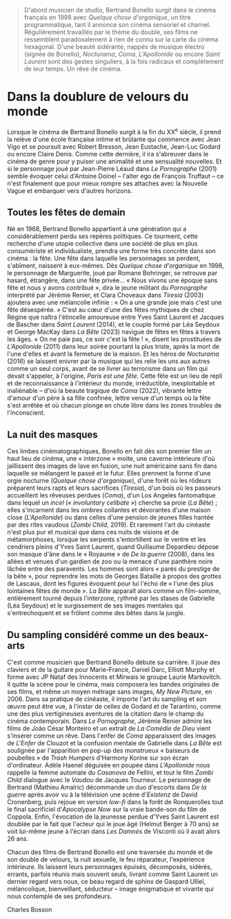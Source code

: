 > D'abord musicien de studio, Bertrand Bonello surgit dans le cinéma français en 1998 avec _Quelque chose d'organique_, un titre programmatique, tant il annonce son cinéma sensoriel et charnel. Régulièrement travaillés par le thème du double, ses films ne ressemblent paradoxalement à rien de connu sur la carte du cinéma hexagonal. D'une beauté sidérante, nappés de musique électro (signée de Bonello), _Nocturama_, _Coma_, _L'Apollonide_ ou encore _Saint Laurent_ sont des gestes singuliers, à la fois radicaux et complètement de leur temps. Un rêve de cinéma.

# Dans la doublure de velours du monde

Lorsque le cinéma de Bertrand Bonello surgit à la fin du XX<sup>e</sup> siècle, il prend la relève d'une école française intime et brûlante qui commence avec Jean Vigo et se poursuit avec Robert Bresson, Jean Eustache, Jean-Luc Godard ou encore Claire Denis. Comme cette dernière, il ira s'abreuver dans le cinéma de genre pour y puiser une animalité et une sensualité nouvelles. Et si le personnage joué par Jean-Pierre Léaud dans _Le Pornographe_ (2001) semble évoquer celui d'Antoine Doinel – l'alter ego de François Truffaut – ce n'est finalement que pour mieux rompre ses attaches avec la Nouvelle Vague et embarquer vers d'autres horizons.

## Toutes les fêtes de demain

Né en 1968, Bertrand Bonello appartient à une génération qui a considérablement perdu ses repères politiques. Ce tourment, cette recherche d'une utopie collective dans une société de plus en plus consumériste et individualiste, prendra une forme très concrète dans son cinéma : la fête. Une fête dans laquelle les personnages se perdent, s'abîment, naissent à eux-mêmes. Dès _Quelque chose d'organique_ en 1998, le personnage de Marguerite, joué par Romane Bohringer, se retrouve par hasard, étrangère, dans une fête privée... « Nous vivons une époque sans fête et nous y avons contribué », dira le jeune militant du _Pornographe_ interprété par Jérémie Renier, et Clara Choveaux dans _Tiresia_ (2003) ajoutera avec une mélancolie infinie : « On a une grande joie mais c'est une fête désespérée. » C'est au cœur d'une des fêtes mythiques de chez Régine que naîtra l'étincelle amoureuse entre Yves Saint Laurent et Jacques de Bascher dans _Saint Laurent_ (2014), et le couple formé par Léa Seydoux et George MacKay dans _La Bête_ (2023) navigue de fêtes en fêtes à travers les âges. « On ne paie pas, ce soir c'est la fête ! », disent les prostituées de _L'Apollonide_ (2011) dans leur soirée pourtant la plus triste, après la mort de l'une d'elles et avant la fermeture de la maison. Et les héros de _Nocturama_ (2016) se laissent enivrer par la musique qui les relie les uns aux autres comme un seul corps, avant de se livrer au terrorisme dans un film qui devait s'appeler, à l'origine, _Paris est une fête_. Cette fête est un lieu de repli et de reconnaissance à l'intérieur du monde, irréductible, inexploitable et inaliénable – d'où la beauté tragique de _Coma_ (2022), vibrante lettre d'amour d'un père à sa fille confinée, lettre venue d'un temps où la fête s'est arrêtée et où chacun plonge en chute libre dans les zones troubles de l'inconscient.

## La nuit des masques

Ces limbes cinématographiques, Bonello en fait dès son premier film un haut lieu de cinéma, une « interzone » moite, une caverne intérieure d'où jaillissent des images de lave en fusion, une nuit américaine sans fin dans laquelle se mélangent le passé et le futur. Elles prennent la forme d'une orgie nocturne (_Quelque chose d'organique_), d'une forêt où les rôdeurs préparent leurs rapts et leurs sacrifices (_Tiresia_), d'un bois où les passeurs accueillent les rêveuses perdues (_Coma_), d'un Los Angeles fantomatique dans lequel un _incel_ (_« involuntary celibate »_) cherche sa proie (_La Bête_) ; elles s'incarnent dans les ombres collantes et dévorantes d'une maison close (_L'Apollonide_) ou dans celles d'une pension de jeunes filles hantée par des rites vaudous (_Zombi Child_, 2019). Et rarement l'art du cinéaste n'est plus pur et musical que dans ces nuits de visions et de métamorphoses, lorsque les serpents s'entortillent sur le ventre et les cendriers pleins d'Yves Saint Laurent, quand Guillaume Depardieu dépose son masque d'âne dans le « Royaume » de _De la guerre_ (2008), dans les allées et venues d'un gardien de zoo ou la menace d'une panthère noire lâchée entre des paravents. Les hommes sont alors « parés du prestige de la bête », pour reprendre les mots de Georges Bataille à propos des grottes de Lascaux, dont les figures évoquent pour lui l'écho de « l'une des plus lointaines fêtes de monde ». _La Bête_ apparaît alors comme un film-somme, entièrement tourné depuis l'interzone, rythmé par les stases de Gabrielle (Léa Seydoux) et le surgissement de ses images mentales qui s'entrechoquent et se frôlent comme des bêtes dans la jungle.

## Du sampling considéré comme un des beaux-arts

C'est comme musicien que Bertrand Bonello débute sa carrière. Il joue des claviers et de la guitare pour Marie-France, Daniel Darc, Elliott Murphy et forme avec JP Nataf des Innocents et Mirwais le groupe Laurie Markovitch. Il quitte la scène pour le cinéma, mais composera les bandes originales de ses films, et même un moyen métrage sans images, _My New Picture_, en 2006. Dans sa pratique de cinéaste, il importe l'art du sampling et son œuvre peut être vue, à l'instar de celles de Godard et de Tarantino, comme une des plus vertigineuses aventures de la citation dans le champ du cinéma contemporain. Dans _Le Pornographe_, Jérémie Renier admire les films de João César Monteiro et un extrait de _La Comédie de Dieu_ vient s'insérer comme un rêve. Dans l'enfer de _Coma_ apparaissent des images de _L'Enfer_ de Clouzot et la confusion mentale de Gabrielle dans _La Bête_ est soulignée par l'apparition en pop-up des monstrueux « baiseurs de poubelles » de _Trash Humpers_ d'Harmony Korine sur son écran d'ordinateur. Adèle Haenel déguisée en poupée dans _L'Apollonide_ nous rappelle la femme automate du _Casanova_ de Fellini, et tout le film _Zombi Child_ dialogue avec le _Vaudou_ de Jacques Tourneur. Le personnage de Bertrand (Mathieu Amalric) décommande un duo d'escorts dans _De la guerre_ après avoir vu à la télévision une scène d'_Existenz_ de David Cronenberg, puis rejoue en version _low-fi_ dans la forêt de Ronquerolles tout le final sacrificiel d'_Apocalypse Now_ sur la vraie bande-son du film de Coppola. Enfin, l'évocation de la jeunesse perdue d'Yves Saint Laurent est doublée par le fait que l'acteur qui le joue âgé (Helmut Berger à 70 ans) se voit lui-même jeune à l'écran dans _Les Damnés_ de Visconti où il avait alors 26 ans.

Chacun des films de Bertrand Bonello est une traversée du monde et de son double de velours, la nuit sexuelle, le feu réparateur, l'expérience intérieure. Ils laissent leurs personnages épuisés, décomposés, sidérés, errants, parfois réunis mais souvent seuls, livrant comme Saint Laurent un dernier regard vers nous, ce beau regard de sphinx de Gaspard Ulliel, mélancolique, bienveillant, séducteur – image énigmatique et vivante qui nous contemple de ses profondeurs.

<div class="author">Charles Bosson</div>
